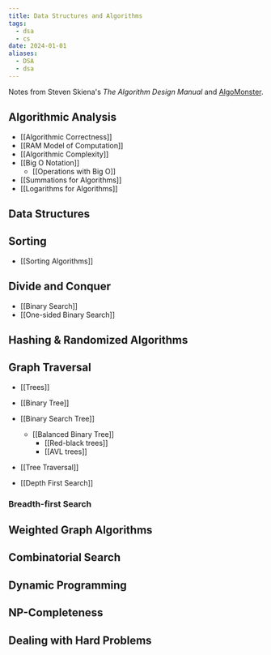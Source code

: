 ```yaml
---
title: Data Structures and Algorithms
tags:
  - dsa
  - cs
date: 2024-01-01
aliases:
  - DSA
  - dsa
---
```

Notes from Steven Skiena's *The Algorithm Design Manual* and [AlgoMonster](https://algo.monster/dashboard).
## Algorithmic Analysis
- [[Algorithmic Correctness]]
- [[RAM Model of Computation]]
- [[Algorithmic Complexity]]
- [[Big O Notation]]
	- [[Operations with Big O]]
- [[Summations for Algorithms]]
- [[Logarithms for Algorithms]]

## Data Structures

## Sorting
- [[Sorting Algorithms]]

## Divide and Conquer
- [[Binary Search]]
- [[One-sided Binary Search]]

## Hashing & Randomized Algorithms

## Graph Traversal
- [[Trees]]
- [[Binary Tree]]
- [[Binary Search Tree]]
	- [[Balanced Binary Tree]]
		- [[Red-black trees]]
		- [[AVL trees]]
- [[Tree Traversal]]

- [[Depth First Search]]

### Breadth-first Search

## Weighted Graph Algorithms

## Combinatorial Search

## Dynamic Programming

## NP-Completeness

## Dealing with Hard Problems